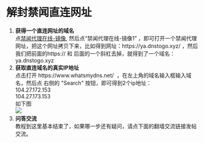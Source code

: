 # 解封禁闻直连网址


<ol type=disc>
<li ><b>获得一个直连网址的域名</b><br/>
点<a href="https://github.com/bannedbook/fanqiang/wiki#jwurl">禁闻代理在线-镜像</a>, 然后点“禁闻代理在线-镜像1” ，即可打开一个禁闻代理网址，把这个网址拷贝下来，比如得到网址：https://ya.dnstogo.xyz/ ，然后我们把前面的https:// 和 后面的一个斜杠去掉，就得到了一个域名：ya.dnstogo.xyz<br/></li>

<li ><b>获取直连域名的真实IP地址</b><br/>点击打开 https://www.whatsmydns.net/  ，在左上角的域名输入框输入域名，然后点 右侧的 "Search" 按钮，即可得到2个ip地址：<br/>
104.27.172.153 <br/>
104.27.173.153<br/>
如下图<br/>
<img src="https://raw.githubusercontent.com/kgfw/fg/master/hosts/findip.jpg"/>

</li>

<li ><b>问答交流</b><br/>
教程到这里基本结束了，如果哪一步还有疑问，请点下面的翻墙交流链接发帖交流。</li>
</ol>
